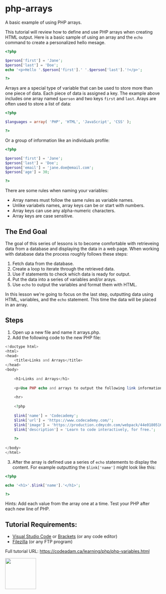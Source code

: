 # php-arrays

A basic example of using PHP arrays.

This tutorial will review how to define and use PHP arrays when creating HTML output. Here is a basic sample of using an array and the `echo` command to create a personalized hello mesage.

```php
<?php 

$person['first'] = 'Jane';
$person['last'] = 'Doe';
echo '<p>Hello '.$person['first'].' '.$person['last'].'!</p>';

?>
```

Arrays are a special type of variable that can be used to store more than one piece of data. Each piece of data is assigned a key. The example above includes one array named `$person` and two keys `first` and `last`. Arays are often used to store a list of data:

```php
<?php

$languages = array( 'PHP', 'HTML', 'JavaScript', 'CSS' );

?>
```

Or a group of information like an individuals profile:

```php
<?php 

$person['first'] = 'Jane';
$person['last'] = 'Doe';
$person['email'] = 'jane.doe@email.com';
$person['age'] = 30;

?>
```

There are some rules when naming your variables:

- Array names must follow the same rules as variable names.
- Unlike variabels names, array keys can be or start with numbers.
- Array keys can use any alpha-numeric characters.
- Array keys are case sensitive.

## The End Goal

The goal of this series of lessons is to become comfortable with retrieveing data from a database and displaying the data in a web page. When working with database data the process roughly follows these steps:

1. Fetch data from the database.
2. Create a loop to iterate through the retrieved data.
3. Use if statements to check which data is ready for output.
4. Put the data into a series of variables and/or arays.
5. Use `echo` to output the variables and format them with HTML. 

In this lesson we're going to focus on the last step, outputting data using HTML, variables, and the `echo` statement. This time the data will be placed in an array.

## Steps

1. Open up a new file and name it arrays.php.
2. Add the following code to the new PHP file:

```php
<!doctype html>
<html>
<head>
    <title>Links and Arrays</title>
</head>
<body>
    
    <h1>Links and Arrays</h1>
    
    <p>Use PHP echo and arrays to output the following link information:</p>
        
    <hr>
    
    <?php
    
    $link['name'] = 'Codecademy';
    $link['url'] = 'https://www.codecademy.com/';
    $link['image'] = 'https://production.cdmycdn.com/webpack/44e01805165bfde4e6e4322c540abf81.svg';
    $link['description'] = 'Learn to code interactively, for free.';
    
    ?>
        
</body>
</html>
```

3. After the array is defined use a series of `echo` statements to display the content. For example outputting the `$link['name']` might look like this:

```php
<?php

echo '<h1>'.$link['name'].'</h1>';

?>
```

Hints: Add each value from the array one at a time. Test your PHP after each new line of PHP. 

## Tutorial Requirements:

* [Visual Studio Code](https://code.visualstudio.com/) or [Brackets](http://brackets.io/) (or any code editor)
* [Filezilla](https://filezilla-project.org/) (or any FTP program)

Full tutorial URL: https://codeadam.ca/learning/php/php-variables.html

<a href="https://codeadam.ca">
<img src="https://codeadam.ca/images/code-block.png" width="100">
</a>
